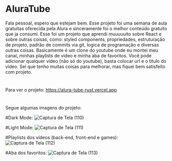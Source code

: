 # AluraTube

Fala pessoal, espero que estejam bem. Esse projeto foi uma semana de aula gratuitas oferecida pela Alura e sinceramente foi o melhor conteúdo gratuito que ja consumi. Esse foi um projeto que aprendi muuuuuito sobre React e sobre outras coisas, como: styled components, propriedades, estruturação de projeto, padrão de commits via git, logica de programação e diversas outras coisas. Basicamente é um clone do youtube onde eu montei meu canal, minhas playlists de video e minha aba de favoritos. Você pode adicionar qualquer vídeo (não só do youtube), basta colocar url e o titulo do vídeo. Sei que tenho muitas coisas para melhorar, mas fiquei bem satisfeito com projeto.
#
Para ver o projeto: https://alura-tube-rust.vercel.app
# 
Segue algumas imagens do projeto:

#Dark Mode:
![Captura de Tela (110)](https://user-images.githubusercontent.com/69488943/211915219-e1610861-ccae-43fe-a90b-c8725199d4c5.png)

#Light Mode:
![Captura de Tela (111)](https://user-images.githubusercontent.com/69488943/211915250-d6800f9f-dfb4-4b19-8c9f-60f8f60be304.png)

#Playlists dos vídeos (back-end, front-end e games):
![Captura de Tela (112)](https://user-images.githubusercontent.com/69488943/211915275-afe0a5a1-e06a-44ec-84b1-3526fa9c4048.png)

#Aba dos favoritos:
![Captura de Tela (113)](https://user-images.githubusercontent.com/69488943/211915304-323319e5-85ac-43e4-b627-ec4c44fe68a9.png)


